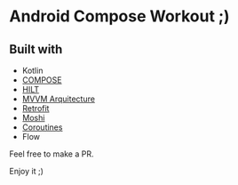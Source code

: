 # Android Compose Workout ;)

## Built with
*  Kotlin
* [COMPOSE](https://developer.android.com/jetpack/compose)
* [HILT](https://developer.android.com/training/dependency-injection/hilt-android)
* [MVVM Arquitecture](https://developer.android.com/jetpack/docs/guide)
* [Retrofit](https://github.com/square/retrofit)
* [Moshi](https://github.com/square/moshi)
* [Coroutines](https://developer.android.com/topic/libraries/architecture/coroutines)
* Flow


Feel free to make a PR.

Enjoy it ;)
